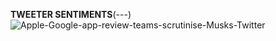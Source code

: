 **TWEETER SENTIMENTS**(---)
![Apple-Google-app-review-teams-scrutinise-Musks-Twitter](https://github.com/Chemami12/Tweeter-Sentiment-NLP/assets/132896105/9e66c61b-6f7c-40c1-9add-e5f911bf6586)

